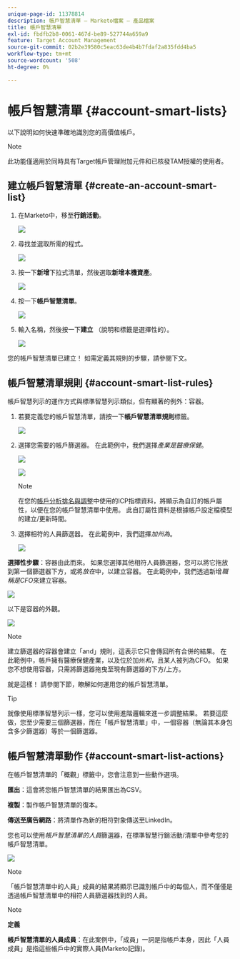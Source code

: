 ```yaml
---
unique-page-id: 11378814
description: 帳戶智慧清單 — Marketo檔案 — 產品檔案
title: 帳戶智慧清單
exl-id: fbdfb2b8-0061-467d-be89-527744a659a9
feature: Target Account Management
source-git-commit: 02b2e39580c5eac63de4b4b7fdaf2a835fdd4ba5
workflow-type: tm+mt
source-wordcount: '508'
ht-degree: 0%

---
```


# 帳戶智慧清單 {#account-smart-lists}

以下說明如何快速準確地識別您的高價值帳戶。

>[!NOTE]
>
>此功能僅適用於同時具有Target帳戶管理附加元件和已核發TAM授權的使用者。

## 建立帳戶智慧清單 {#create-an-account-smart-list}

1. 在Marketo中，移至&#x200B;**行銷活動**。

   ![](assets/account-smart-lists-1.png)

1. 尋找並選取所需的程式。

   ![](assets/account-smart-lists-2.png)

1. 按一下&#x200B;**新增**&#x200B;下拉式清單，然後選取&#x200B;**新增本機資產**。

   ![](assets/account-smart-lists-3.png)

1. 按一下&#x200B;**帳戶智慧清單**。

   ![](assets/account-smart-lists-4.png)

1. 輸入名稱，然後按一下&#x200B;**建立** （說明和標籤是選擇性的）。

   ![](assets/account-smart-lists-5.png)

您的帳戶智慧清單已建立！ 如需定義其規則的步驟，請參閱下文。

## 帳戶智慧清單規則 {#account-smart-list-rules}

帳戶智慧列示的運作方式與標準智慧列示類似，但有顯著的例外：容器。

1. 若要定義您的帳戶智慧清單，請按一下&#x200B;**帳戶智慧清單規則**&#x200B;標籤。

   ![](assets/account-smart-lists-6.png)

1. 選擇您需要的帳戶篩選器。 在此範例中，我們選擇&#x200B;_產業是醫療保健_。

   ![](assets/account-smart-lists-7.png)

   ![](assets/account-smart-lists-8.png)

   >[!NOTE]
   >
   >在您的[帳戶分析排名與調整](/help/marketo/product-docs/target-account-management/account-profiling/account-profiling-ranking-and-tuning.md)中使用的ICP指標資料，將顯示為自訂的帳戶屬性，以便在您的帳戶智慧清單中使用。 此自訂屬性資料是根據帳戶設定檔模型的建立/更新時間。

1. 選擇相符的人員篩選器。 在此範例中，我們選擇&#x200B;_加州為_。

   ![](assets/account-smart-lists-9.png)

**選擇性步驟**：容器由此而來。 如果您選擇其他相符人員篩選器，您可以將它拖放到第一個篩選器下方，或將&#x200B;_放在_&#x200B;中，以建立容器。 在此範例中，我們透過新增&#x200B;_職稱是CFO_&#x200B;來建立容器。

![](assets/account-smart-lists-10.png)

以下是容器的外觀。

![](assets/account-smart-lists-11.png)

>[!NOTE]
>
>建立篩選器的容器會建立「and」規則，這表示它只會傳回所有合併的結果。 在此範例中，帳戶擁有醫療保健產業，以及位於加州&#x200B;_和_，且某人被列為CFO。 如果您不想使用容器，只需將篩選器拖曳至現有篩選器的下方/上方。

就是這樣！ 請參閱下節，瞭解如何運用您的帳戶智慧清單。

>[!TIP]
>
>就像使用標準智慧列示一樣，您可以使用進階邏輯來進一步調整結果。 若要這麼做，您至少需要三個篩選器，而在「帳戶智慧清單」中，一個容器（無論其本身包含多少篩選器）等於一個篩選器。

## 帳戶智慧清單動作 {#account-smart-list-actions}

在帳戶智慧清單的「概觀」標籤中，您會注意到一些動作選項。

**匯出**：這會將您帳戶智慧清單的結果匯出為CSV。

**複製**：製作帳戶智慧清單的復本。

**傳送至廣告網路**：將清單作為新的相符對象傳送至LinkedIn。

您也可以使用&#x200B;_帳戶智慧清單的人員_&#x200B;篩選器，在標準智慧行銷活動/清單中參考您的帳戶智慧清單。

![](assets/account-smart-lists-12.png)

>[!NOTE]
>
>「帳戶智慧清單中的人員」成員的結果將顯示已識別帳戶中的每個人，而不僅僅是透過帳戶智慧清單中的相符人員篩選器找到的人員。

>[!NOTE]
>
>**定義**
>
>**帳戶智慧清單的人員成員**：在此案例中，「成員」一詞是指帳戶本身，因此「人員成員」是指這些帳戶中的實際人員(Marketo記錄)。
